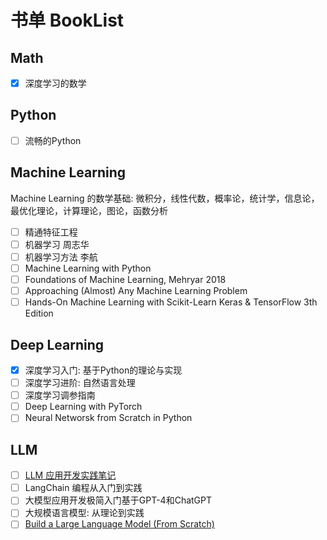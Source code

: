 # 书单 BookList

## Math

- [x] 深度学习的数学

## Python

- [ ] 流畅的Python

## Machine Learning

Machine Learning 的数学基础: 微积分，线性代数，概率论，统计学，信息论，最优化理论，计算理论，图论，函数分析

- [ ] 精通特征工程
- [ ] 机器学习 周志华
- [ ] 机器学习方法 李航
- [ ] Machine Learning with Python
- [ ] Foundations of Machine Learning, Mehryar 2018
- [ ] Approaching (Almost) Any Machine Learning Problem
- [ ] Hands-On Machine Learning with Scikit-Learn Keras & TensorFlow 3th Edition

## Deep Learning

- [x] 深度学习入门: 基于Python的理论与实现
- [ ] 深度学习进阶: 自然语言处理
- [ ] 深度学习调参指南
- [ ] Deep Learning with PyTorch
- [ ] Neural Networsk from Scratch in Python

## LLM

- [ ] [LLM 应用开发实践笔记](https://aitutor.liduos.com/)
- [ ] LangChain 编程从入门到实践
- [ ] 大模型应用开发极简入门基于GPT-4和ChatGPT
- [ ] 大规模语言模型: 从理论到实践
- [ ] [Build a Large Language Model (From Scratch)](https://livebook.manning.com/book/build-a-large-language-model-from-scratch/welcome/v-8/)

